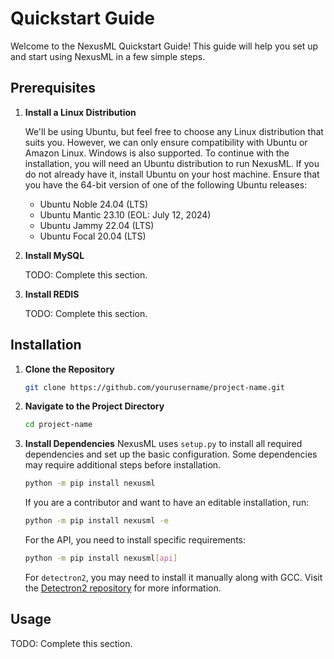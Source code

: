 # Quickstart Guide

Welcome to the NexusML Quickstart Guide! This guide will help you set up and start using NexusML in a few simple steps.

## Prerequisites

1. **Install a Linux Distribution**

   We'll be using Ubuntu, but feel free to choose any Linux distribution that suits you. However, we can only ensure 
   compatibility with Ubuntu or Amazon Linux. Windows is also supported. To continue with the installation, you will 
   need an Ubuntu distribution to run NexusML. If you do not already have it, install Ubuntu on your host machine. 
   Ensure that you have the 64-bit version of one of the following Ubuntu releases:

   - Ubuntu Noble 24.04 (LTS)
   - Ubuntu Mantic 23.10 (EOL: July 12, 2024)
   - Ubuntu Jammy 22.04 (LTS)
   - Ubuntu Focal 20.04 (LTS)

2. **Install MySQL**

   TODO: Complete this section.

3. **Install REDIS**

   TODO: Complete this section.

## Installation

1. **Clone the Repository**

    ```sh
    git clone https://github.com/yourusername/project-name.git
    ```

2. **Navigate to the Project Directory**

    ```sh
    cd project-name
    ```

3. **Install Dependencies**
   NexusML uses `setup.py` to install all required dependencies and set up the basic configuration. Some dependencies may 
   require additional steps before installation.

    ```sh
    python -m pip install nexusml
    ```

    If you are a contributor and want to have an editable installation, run:

    ```sh
    python -m pip install nexusml -e
    ```
   
   For the API, you need to install specific requirements:

   ```sh
   python -m pip install nexusml[api]
   ```
   
   For `detectron2`, you may need to install it manually along with GCC. Visit the 
   [Detectron2 repository](https://github.com/facebookresearch/detectron2) for more information.



## Usage

TODO: Complete this section.
